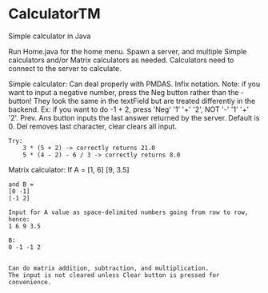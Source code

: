 # CalculatorTM
Simple calculator in Java


Run Home.java for the home menu.
Spawn a server, and multiple Simple calculators and/or Matrix calculators as needed.
Calculators need to connect to the server to calculate.

Simple calculator:
	Can deal properly with PMDAS. Infix notation.
	Note: if you want to input a negative number, press the Neg button rather than the - button!
	They look the same in the textField but are treated differently in the backend.
	Ex: if you want to do -1 + 2, press 'Neg' '1' '+' '2', NOT '-' '1' '+' '2'.
	Prev. Ans button inputs the last answer returned by the server. Default is 0.
	Del removes last character, clear clears all input.
	
	Try:
		3 * (5 + 2) -> correctly returns 21.0
		5 * (4 - 2) - 6 / 3 -> correctly returns 8.0
		

Matrix calculator:
	If A =
	[1, 6]
	[9, 3.5]
	
	and B =
	[0 -1]
	[-1 2]
	
	Input for A value as space-delimited numbers going from row to row, hence:
	1 6 9 3.5
	
	B:
	0 -1 -1 2
	
	
	Can do matrix addition, subtraction, and multiplication.
	The input is not cleared unless Clear button is pressed for convenience.
